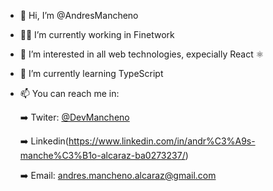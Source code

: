 - 👋 Hi, I’m @AndresMancheno
- 👨‍💻 I’m currently working in Finetwork
- 👀 I’m interested in all web technologies, expecially React ⚛️
- 🌱 I’m currently learning TypeScript
- 📫 You can reach me in:

     ➡️ Twiter: [@DevMancheno](https://twitter.com/DevMancheno?t=xdbf8WuZGTI5Gmuc_AlfSg&s=09)
     
     ➡️ Linkedin(https://www.linkedin.com/in/andr%C3%A9s-manche%C3%B1o-alcaraz-ba0273237/)
     
     ➡️ Email: andres.mancheno.alcaraz@gmail.com
